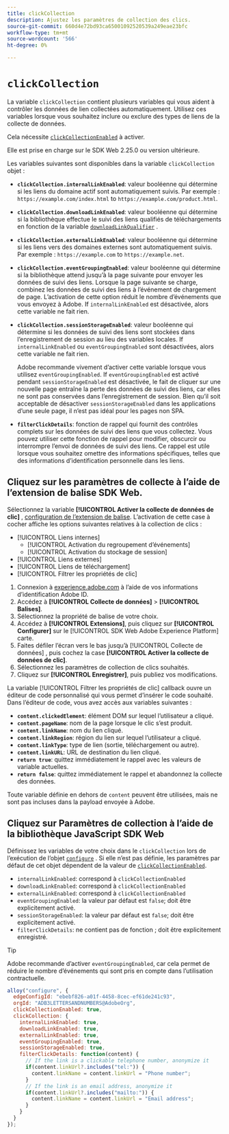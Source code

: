 ```yaml
---
title: clickCollection
description: Ajustez les paramètres de collection des clics.
source-git-commit: 660d4e72bd93ca65001092520539a249eae23bfc
workflow-type: tm+mt
source-wordcount: '566'
ht-degree: 0%

---
```



# `clickCollection`

La variable `clickCollection` contient plusieurs variables qui vous aident à contrôler les données de lien collectées automatiquement. Utilisez ces variables lorsque vous souhaitez inclure ou exclure des types de liens de la collecte de données.

Cela nécessite [`clickCollectionEnabled`](clickcollectionenabled.md) à activer.

Elle est prise en charge sur le SDK Web 2.25.0 ou version ultérieure.

Les variables suivantes sont disponibles dans la variable `clickCollection` objet :

* **`clickCollection.internalLinkEnabled`**: valeur booléenne qui détermine si les liens du domaine actif sont automatiquement suivis. Par exemple : `https://example.com/index.html` to `https://example.com/product.html`.
* **`clickCollection.downloadLinkEnabled`**: valeur booléenne qui détermine si la bibliothèque effectue le suivi des liens qualifiés de téléchargements en fonction de la variable [`downloadLinkQualifier`](downloadlinkqualifier.md) .
* **`clickCollection.externalLinkEnabled`**: valeur booléenne qui détermine si les liens vers des domaines externes sont automatiquement suivis. Par exemple : `https://example.com` to `https://example.net`.
* **`clickCollection.eventGroupingEnabled`**: valeur booléenne qui détermine si la bibliothèque attend jusqu’à la page suivante pour envoyer les données de suivi des liens. Lorsque la page suivante se charge, combinez les données de suivi des liens à l’événement de chargement de page. L’activation de cette option réduit le nombre d’événements que vous envoyez à Adobe. If `internalLinkEnabled` est désactivée, alors cette variable ne fait rien.
* **`clickCollection.sessionStorageEnabled`**: valeur booléenne qui détermine si les données de suivi des liens sont stockées dans l’enregistrement de session au lieu des variables locales. If `internalLinkEnabled` ou `eventGroupingEnabled` sont désactivées, alors cette variable ne fait rien.

  Adobe recommande vivement d’activer cette variable lorsque vous utilisez `eventGroupingEnabled`. If `eventGroupingEnabled` est activé pendant `sessionStorageEnabled` est désactivée, le fait de cliquer sur une nouvelle page entraîne la perte des données de suivi des liens, car elles ne sont pas conservées dans l’enregistrement de session. Bien qu’il soit acceptable de désactiver `sessionStorageEnabled` dans les applications d’une seule page, il n’est pas idéal pour les pages non SPA.
* **`filterClickDetails`**: fonction de rappel qui fournit des contrôles complets sur les données de suivi des liens que vous collectez. Vous pouvez utiliser cette fonction de rappel pour modifier, obscurcir ou interrompre l’envoi de données de suivi des liens. Ce rappel est utile lorsque vous souhaitez omettre des informations spécifiques, telles que des informations d’identification personnelle dans les liens.

## Cliquez sur les paramètres de collecte à l’aide de l’extension de balise SDK Web.

Sélectionnez la variable **[!UICONTROL Activer la collecte de données de clic]** , [configuration de l’extension de balise](/help/tags/extensions/client/web-sdk/web-sdk-extension-configuration.md). L’activation de cette case à cocher affiche les options suivantes relatives à la collection de clics :

* [!UICONTROL Liens internes]
   * [!UICONTROL Activation du regroupement d’événements]
   * [!UICONTROL Activation du stockage de session]
* [!UICONTROL Liens externes]
* [!UICONTROL Liens de téléchargement]
* [!UICONTROL Filtrer les propriétés de clic]

1. Connexion à [experience.adobe.com](https://experience.adobe.com?lang=fr) à l’aide de vos informations d’identification Adobe ID.
1. Accédez à **[!UICONTROL Collecte de données]** > **[!UICONTROL Balises]**.
1. Sélectionnez la propriété de balise de votre choix.
1. Accédez à **[!UICONTROL Extensions]**, puis cliquez sur **[!UICONTROL Configurer]** sur le [!UICONTROL SDK Web Adobe Experience Platform] carte.
1. Faites défiler l’écran vers le bas jusqu’à [!UICONTROL Collecte de données] , puis cochez la case **[!UICONTROL Activer la collecte de données de clic]**.
1. Sélectionnez les paramètres de collection de clics souhaités.
1. Cliquez sur **[!UICONTROL Enregistrer]**, puis publiez vos modifications.

La variable [!UICONTROL Filtrer les propriétés de clic] callback ouvre un éditeur de code personnalisé qui vous permet d’insérer le code souhaité. Dans l’éditeur de code, vous avez accès aux variables suivantes :

* **`content.clickedElement`**: élément DOM sur lequel l’utilisateur a cliqué.
* **`content.pageName`**: nom de la page lorsque le clic s’est produit.
* **`content.linkName`**: nom du lien cliqué.
* **`content.linkRegion`**: région du lien sur lequel l’utilisateur a cliqué.
* **`content.linkType`**: type de lien (sortie, téléchargement ou autre).
* **`content.linkURL`**: URL de destination du lien cliqué.
* **`return true`**: quittez immédiatement le rappel avec les valeurs de variable actuelles.
* **`return false`**: quittez immédiatement le rappel et abandonnez la collecte des données.

Toute variable définie en dehors de `content` peuvent être utilisées, mais ne sont pas incluses dans la payload envoyée à Adobe.

## Cliquez sur Paramètres de collection à l’aide de la bibliothèque JavaScript SDK Web

Définissez les variables de votre choix dans le `clickCollection` lors de l’exécution de l’objet [`configure`](overview.md) . Si elle n’est pas définie, les paramètres par défaut de cet objet dépendent de la valeur de [`clickCollectionEnabled`](clickcollectionenabled.md).

* `internalLinkEnabled`: correspond à `clickCollectionEnabled`
* `downloadLinkEnabled`: correspond à `clickCollectionEnabled`
* `externalLinkEnabled`: correspond à `clickCollectionEnabled`
* `eventGroupingEnabled`: la valeur par défaut est `false`; doit être explicitement activé.
* `sessionStorageEnabled`: la valeur par défaut est `false`; doit être explicitement activé.
* `filterClickDetails`: ne contient pas de fonction ; doit être explicitement enregistré.

>[!TIP]
>Adobe recommande d’activer `eventGroupingEnabled`, car cela permet de réduire le nombre d’événements qui sont pris en compte dans l’utilisation contractuelle.

```js
alloy("configure", {
  edgeConfigId: "ebebf826-a01f-4458-8cec-ef61de241c93",
  orgId: "ADB3LETTERSANDNUMBERS@AdobeOrg",
  clickCollectionEnabled: true,
  clickCollection: {
    internalLinkEnabled: true,
    downloadLinkEnabled: true,
    externalLinkEnabled: true,
    eventGroupingEnabled: true,
    sessionStorageEnabled: true,
    filterClickDetails: function(content) {
      // If the link is a clickable telephone number, anonymize it
      if(content.linkUrl?.includes("tel:")) {
        content.linkName = content.linkUrl = "Phone number";
      }
      // If the link is an email address, anonymize it
      if(content.linkUrl?.includes("mailto:")) {
        content.linkName = content.linkUrl = "Email address";
      }
    }
  }
});
```
